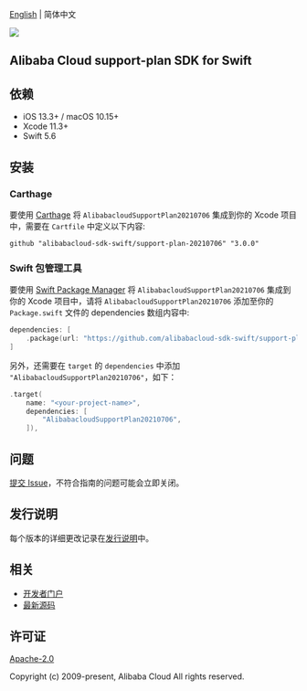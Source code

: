 [English](README.md) | 简体中文

![](https://aliyunsdk-pages.alicdn.com/icons/AlibabaCloud.svg)

## Alibaba Cloud support-plan SDK for Swift

## 依赖

- iOS 13.3+ / macOS 10.15+
- Xcode 11.3+
- Swift 5.6

## 安装

### Carthage

要使用 [Carthage](https://github.com/Carthage/Carthage) 将 `AlibabacloudSupportPlan20210706` 集成到你的 Xcode 项目中，需要在 `Cartfile` 中定义以下内容:

```ogdl
github "alibabacloud-sdk-swift/support-plan-20210706" "3.0.0"
```

### Swift 包管理工具

要使用 [Swift Package Manager](https://swift.org/package-manager/) 将 `AlibabacloudSupportPlan20210706` 集成到你的 Xcode 项目中，请将 `AlibabacloudSupportPlan20210706` 添加至你的 `Package.swift` 文件的 dependencies 数组内容中:

```swift
dependencies: [
    .package(url: "https://github.com/alibabacloud-sdk-swift/support-plan-20210706.git", from: "3.0.0")
]
```

另外，还需要在 `target` 的 `dependencies` 中添加 `"AlibabacloudSupportPlan20210706"`，如下：

```swift
.target(
    name: "<your-project-name>",
    dependencies: [
        "AlibabacloudSupportPlan20210706",
    ]),
```

## 问题

[提交 Issue](https://github.com/alibabacloud-sdk-swift/support-plan-20210706/issues/new)，不符合指南的问题可能会立即关闭。

## 发行说明

每个版本的详细更改记录在[发行说明](./ChangeLog.txt)中。

## 相关

* [开发者门户](https://next.api.aliyun.com/home)
* [最新源码](https://github.com/alibabacloud-sdk-swift/support-plan-20210706)

## 许可证

[Apache-2.0](http://www.apache.org/licenses/LICENSE-2.0)

Copyright (c) 2009-present, Alibaba Cloud All rights reserved.
